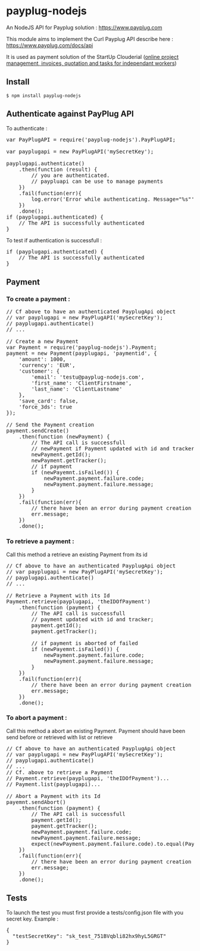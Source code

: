 # payplug-nodejs
An NodeJS API for Payplug solution : https://www.payplug.com

This module aims to implement the Curl Payplug API describe here : https://www.payplug.com/docs/api

It is used as payment solution of the StartUp Clouderial (<a href="http://clouderial.com">online project management, invoices, quotation and tasks for independant workers</a>)

## Install
<code>$ npm install payplug-nodejs</code>

## Authenticate against PayPlug API
To authenticate :

<pre>
var PayPlugAPI = require('payplug-nodejs').PayPlugAPI;

var payplugapi = new PayPlugAPI('mySecretKey');

payplugapi.authenticate()
	.then(function (result) {
		// you are authenticated.
		// paypluapi can be use to manage payments
	})
	.fail(function(err){
		log.error('Error while authenticating. Message="%s"', err.message);
	})
	.done();
if (payplugapi.authenticated) {
	// The API is successfully authenticated
}
</pre>

To test if authentication is successfull :
<pre>
if (payplugapi.authenticated) {
	// The API is successfully authenticated
}
</pre>

## Payment
### To create a payment :

<pre>
// Cf above to have an authenticated PayplugApi object
// var payplugapi = new PayPlugAPI('mySecretKey');
// payplugapi.authenticate()
// ... 

// Create a new Payment
var Payment = require('payplug-nodejs').Payment;
payment = new Payment(payplugapi, 'paymentid', {
    'amount': 1000,
    'currency': 'EUR',
    'customer': {
        'email': 'testu@payplug-nodejs.com',
        'first_name': 'ClientFirstname',
        'last_name': 'ClientLastname'
    },
    'save_card': false,
    'force_3ds': true
});

// Send the Payment creation
payment.sendCreate()
    .then(function (newPayment) {
        // The API call is successfull
        // newPayment if Payment updated with id and tracker;
        newPayment.getId();
        newPayment.getTracker();
        // if payment
        if (newPayemnt.isFailed()) {
            newPayment.payment.failure.code;
            newPayment.payment.failure.message;
        }
    })
    .fail(function(err){
        // there have been an error during payment creation
        err.message;
    })
    .done();
</pre>

### To retrieve a payment :

Call this method a retrieve an existing Payment from its id

<pre>
// Cf above to have an authenticated PayplugApi object
// var payplugapi = new PayPlugAPI('mySecretKey');
// payplugapi.authenticate()
// ... 

// Retrieve a Payment with its Id
Payment.retrieve(payplugapi, 'theIDOfPayment')
    .then(function (payment) {
        // The API call is successfull
        // payment updated with id and tracker;
        payment.getId();
        payment.getTracker();
        
        // if payment is aborted of failed
        if (newPayemnt.isFailed()) {
            newPayment.payment.failure.code;
            newPayment.payment.failure.message;
        }
    })
    .fail(function(err){
        // there have been an error during payment creation
        err.message;
    })
    .done();
</pre>

### To abort a payment :

Call this method a abort an existing Payment. Payment should have been send before or retrieved with list or retrieve

<pre>
// Cf above to have an authenticated PayplugApi object
// var payplugapi = new PayPlugAPI('mySecretKey');
// payplugapi.authenticate()
// ... 
// Cf. above to retrieve a Payment
// Payment.retrieve(payplugapi, 'theIDOfPayment')...
// Payment.list(payplugapi)...

// Abort a Payment with its Id
payemnt.sendAbort()
    .then(function (payment) {
        // The API call is successfull
        payment.getId();
        payment.getTracker();
        newPayment.payment.failure.code;
        newPayment.payment.failure.message;
        expect(newPayment.payment.failure.code).to.equal(Payment.ABORT_STATUS);
    })
    .fail(function(err){
        // there have been an error during payment creation
        err.message;
    })
    .done();
</pre>


## Tests
To launch the test you must first provide a tests/config.json file with you secret key. Example :

<pre>
{
  "testSecretKey": "sk_test_751BVqbli82hx9hyL5GRGT"
}
</pre>

